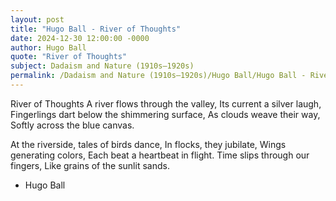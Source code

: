 ```yaml
---
layout: post
title: "Hugo Ball - River of Thoughts"
date: 2024-12-30 12:00:00 -0000
author: Hugo Ball
quote: "River of Thoughts"
subject: Dadaism and Nature (1910s–1920s)
permalink: /Dadaism and Nature (1910s–1920s)/Hugo Ball/Hugo Ball - River of Thoughts
---
```


River of Thoughts
A river flows through the valley,
Its current a silver laugh,
Fingerlings dart below
the shimmering surface,
As clouds weave their way,
Softly across the blue canvas.

At the riverside, tales of birds dance,
In flocks, they jubilate,
Wings generating colors,
Each beat a heartbeat in flight.
Time slips through our fingers,
Like grains of the sunlit sands.

- Hugo Ball
